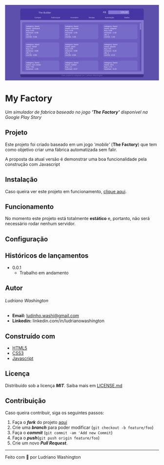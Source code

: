 <p align="center">
  <img src="./assets/tela1.png" width="800px"/><br>
</p>

# My Factory
_Um simulador de fabrica baseado no jogo **'The Factory'** disponível na Google Play Story_


## Projeto
Este projeto foi criado baseado em um jogo _'mobile'_ (**The Factory**) que tem como objetivo criar uma fábrica automatizada sem falir. 

A proposta da atual versão é demonstrar uma boa funcionalidade pela construção com Javascript

## Instalação

Caso queira ver este projeto em funcionamento, [clique aqui](http://ludrianowashington.github.io/myfactory).

## Funcionamento

No momento este projeto está totalmente **estático** e, portanto, não será necessário rodar nenhum servidor. 

## Configuração 


## Históricos de lançamentos

  - 0.0.1
    - Trabalho em andamento

## Autor

###### Ludriano Washington 
  - **Email:** ludinho.washi@gmail.com
  - **Linkedin:** linkedin.com/in/ludrianowashington

## Construído com

  * [HTML5]()
  * [CSS3]()
  * [Javascript]()
  <!-- E, mais recente, inseri a versão com...

  * [ReactJs]() -->
  
## Licença

Distribuído sob a licença *__MIT__*. Saiba mais em [LICENSE.md](LICENSE.md)


## Contribuição

Caso queira contribuir, siga os seguintes passos:
  
  1. Faça o *__fork__* do projeto [aqui](http://github.com/ludrianowashington/myfactory/fork)
  2. Crie uma **_branch_** para poder modificar (```git checkout -b feature/foo```)
  3. Faça o **_commit_** (```git commit -am 'Add new Commit```)
  4. Faça o __*push*__(```git push origin feature/foo```)  
  5. Crie um novo **_Pull Request_**.

---
Feito com &#x1f493; por Ludriano Washington

